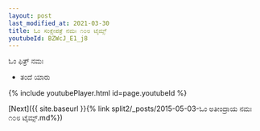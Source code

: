 ```yaml
---
layout: post
last_modified_at: 2021-03-30
title: ಓಂ ಸಂಕ್ಷೇಪತ್ರೆ ನಮಃ ೧೦೮ ಟೈಮ್ಸ್
youtubeId: BZWcJ_E1_j8
---
```

 
 
 ಓಂ ಫಿತ್ರ್ ನಮಃ  
 
 -  ತಂದೆ ಯಾರು 
 
  
 
  
 
 
 
 
 
 


{% include youtubePlayer.html id=page.youtubeId %}
 
[Next]({{ site.baseurl }}{% link  split2/_posts/2015-05-03-ಓಂ ಅತೀಂದ್ರಾಯ ನಮಃ ೧೦೮ ಟೈಮ್ಸ್.md%})
 
